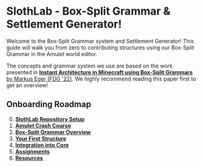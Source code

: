 # SlothLab - Box-Split Grammar & Settlement Generator! 

Welcome to the Box‑Split Grammar system and Settlement Generator! This guide will walk you from zero to contributing structures using our Box-Split Grammar in the Amulet world editor.

The concepts and grammar system we use are based on the work presented in [**Instant Architecture in Minecraft using Box-Split Grammars** by Markus Eger (FDG '22)](https://slothlab.info/assets/pdf/eger2022fdg.pdf). We highly recommend reading this paper first to get an overview!

## Onboarding Roadmap

 0. **[SlothLab Repository Setup](./REPO-SETUP.md)** 
 1. **[Amulet Crash Course](./AMULET-CRASH-COURSE.md)** 
 2. **[Box-Split Grammar Overview](./BOX-SPLIT-GRAMMAR.md)** 
 3. **[Your First Structure](./FIRST-STRUCTURE.md)** 
 4. **[Integration into Core](./INTEGRATION.md)** 
 5. **[Assignments](./ASSIGNMENTS.md)** 
 6. **[Resources](./RESOURCES.md)** 
